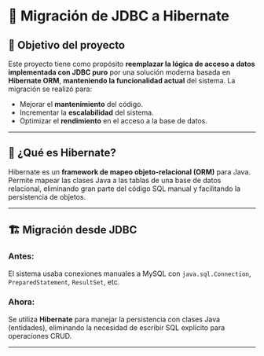 # 🧩 Migración de JDBC a Hibernate

## 🎯 Objetivo del proyecto

Este proyecto tiene como propósito **reemplazar la lógica de acceso a datos implementada con JDBC puro** por una solución moderna basada en **Hibernate ORM**, **manteniendo la funcionalidad actual** del sistema. La migración se realizó para:

- Mejorar el **mantenimiento** del código.
- Incrementar la **escalabilidad** del sistema.
- Optimizar el **rendimiento** en el acceso a la base de datos.

---

## 🧱 ¿Qué es Hibernate?

Hibernate es un **framework de mapeo objeto-relacional (ORM)** para Java. Permite mapear las clases Java a las tablas de una base de datos relacional, eliminando gran parte del código SQL manual y facilitando la persistencia de objetos.

---

## 🏗️ Migración desde JDBC

### Antes:
El sistema usaba conexiones manuales a MySQL con `java.sql.Connection`, `PreparedStatement`, `ResultSet`, etc.

### Ahora:
Se utiliza **Hibernate** para manejar la persistencia con clases Java (entidades), eliminando la necesidad de escribir SQL explícito para operaciones CRUD.

---
